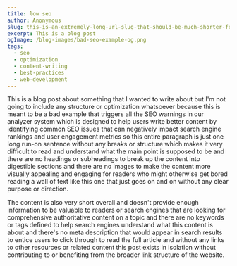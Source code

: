 ```yaml
---
title: low seo
author: Anonymous
slug: this-is-an-extremely-long-url-slug-that-should-be-much-shorter-for-better-seo
excerpt: This is a blog post
ogImage: /blog-images/bad-seo-example-og.png
tags:
  - seo
  - optimization
  - content-writing
  - best-practices
  - web-development
---
```


This is a blog post about something that I wanted to write about but I'm not going to include any structure or optimization whatsoever because this is meant to be a bad example that triggers all the SEO warnings in our analyzer system which is designed to help users write better content by identifying common SEO issues that can negatively impact search engine rankings and user engagement metrics so this entire paragraph is just one long run-on sentence without any breaks or structure which makes it very difficult to read and understand what the main point is supposed to be and there are no headings or subheadings to break up the content into digestible sections and there are no images to make the content more visually appealing and engaging for readers who might otherwise get bored reading a wall of text like this one that just goes on and on without any clear purpose or direction.

The content is also very short overall and doesn't provide enough information to be valuable to readers or search engines that are looking for comprehensive authoritative content on a topic and there are no keywords or tags defined to help search engines understand what this content is about and there's no meta description that would appear in search results to entice users to click through to read the full article and without any links to other resources or related content this post exists in isolation without contributing to or benefiting from the broader link structure of the website.
